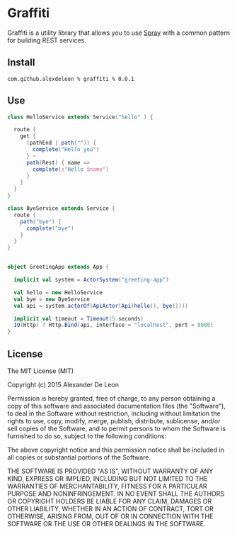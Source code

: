 # Graffiti

Graffiti is a utility library that allows you to use [Spray](http://spray.io) with a common pattern for building REST services.

## Install

```
com.github.alexdeleon % graffiti % 0.0.1
```

## Use
```scala
class HelloService extends Service("hello" ) {

  route {
    get {
      (pathEnd | path("")) {
        complete("Hello you")
      } ~
      path(Rest) { name =>
        complete(s"Hello $name")
      }
    }
  }
}

class ByeService extends Service {
  route {
    path("bye") {
      complete("bye")
    }
  }
}


object GreetingApp extends App {

  implicit val system = ActorSystem("greeting-app")

  val hello = new HelloService
  val bye = new ByeService
  val api = system.actorOf(ApiActor(Api(hello(), bye())))

  implicit val timeout = Timeout(5.seconds)
  IO(Http) ? Http.Bind(api, interface = "localhost", port = 8080)
}
```

## License

The MIT License (MIT)

Copyright (c) 2015 Alexander De Leon

Permission is hereby granted, free of charge, to any person obtaining a copy
of this software and associated documentation files (the "Software"), to deal
in the Software without restriction, including without limitation the rights
to use, copy, modify, merge, publish, distribute, sublicense, and/or sell
copies of the Software, and to permit persons to whom the Software is
furnished to do so, subject to the following conditions:

The above copyright notice and this permission notice shall be included in
all copies or substantial portions of the Software.

THE SOFTWARE IS PROVIDED "AS IS", WITHOUT WARRANTY OF ANY KIND, EXPRESS OR
IMPLIED, INCLUDING BUT NOT LIMITED TO THE WARRANTIES OF MERCHANTABILITY,
FITNESS FOR A PARTICULAR PURPOSE AND NONINFRINGEMENT. IN NO EVENT SHALL THE
AUTHORS OR COPYRIGHT HOLDERS BE LIABLE FOR ANY CLAIM, DAMAGES OR OTHER
LIABILITY, WHETHER IN AN ACTION OF CONTRACT, TORT OR OTHERWISE, ARISING FROM,
OUT OF OR IN CONNECTION WITH THE SOFTWARE OR THE USE OR OTHER DEALINGS IN
THE SOFTWARE.